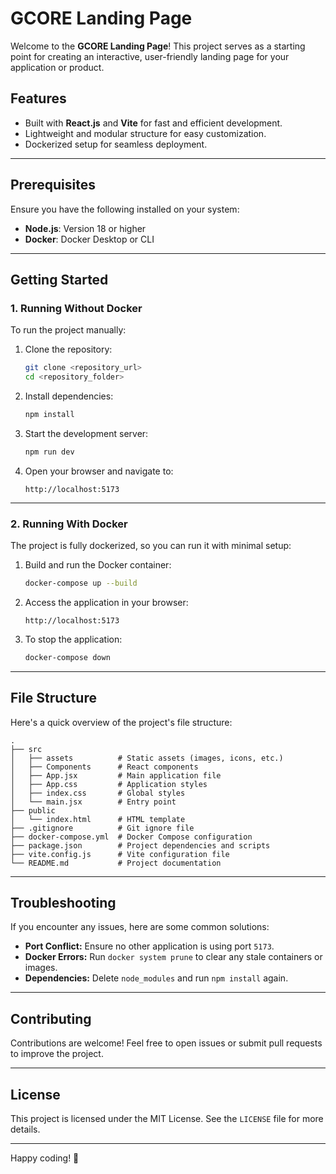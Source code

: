 # GCORE Landing Page

Welcome to the **GCORE Landing Page**! This project serves as a starting point for creating an interactive, user-friendly landing page for your application or product.

## Features

- Built with **React.js** and **Vite** for fast and efficient development.
- Lightweight and modular structure for easy customization.
- Dockerized setup for seamless deployment.

---

## Prerequisites

Ensure you have the following installed on your system:

- **Node.js**: Version 18 or higher
- **Docker**: Docker Desktop or CLI

---

## Getting Started

### 1. Running Without Docker

To run the project manually:

1. Clone the repository:

   ```bash
   git clone <repository_url>
   cd <repository_folder>
   ```

2. Install dependencies:

   ```bash
   npm install
   ```

3. Start the development server:

   ```bash
   npm run dev
   ```

4. Open your browser and navigate to:
   ```
   http://localhost:5173
   ```

---

### 2. Running With Docker

The project is fully dockerized, so you can run it with minimal setup:

1. Build and run the Docker container:

   ```bash
   docker-compose up --build
   ```

2. Access the application in your browser:

   ```
   http://localhost:5173
   ```

3. To stop the application:
   ```bash
   docker-compose down
   ```

---

## File Structure

Here's a quick overview of the project's file structure:

```
.
├── src
│   ├── assets          # Static assets (images, icons, etc.)
│   ├── Components      # React components
│   ├── App.jsx         # Main application file
│   ├── App.css         # Application styles
│   ├── index.css       # Global styles
│   └── main.jsx        # Entry point
├── public
│   └── index.html      # HTML template
├── .gitignore          # Git ignore file
├── docker-compose.yml  # Docker Compose configuration
├── package.json        # Project dependencies and scripts
├── vite.config.js      # Vite configuration file
└── README.md           # Project documentation
```

---

## Troubleshooting

If you encounter any issues, here are some common solutions:

- **Port Conflict:** Ensure no other application is using port `5173`.
- **Docker Errors:** Run `docker system prune` to clear any stale containers or images.
- **Dependencies:** Delete `node_modules` and run `npm install` again.

---

## Contributing

Contributions are welcome! Feel free to open issues or submit pull requests to improve the project.

---

## License

This project is licensed under the MIT License. See the `LICENSE` file for more details.

---

Happy coding! 🚀
